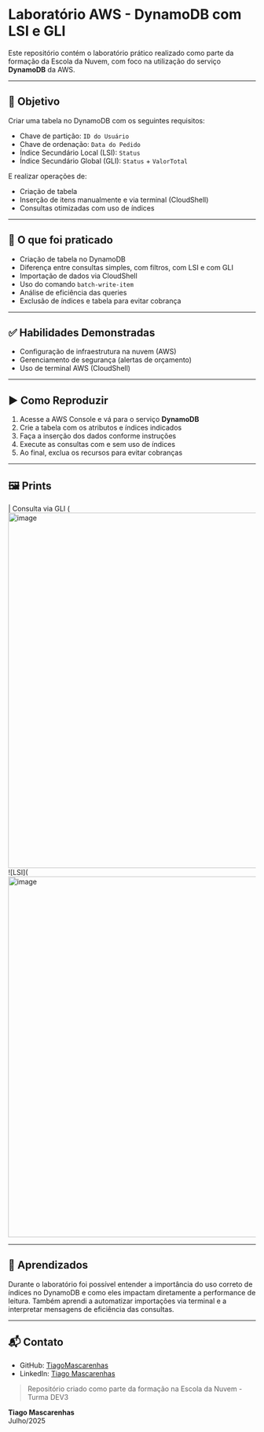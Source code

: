 # Laboratório AWS - DynamoDB com LSI e GLI

Este repositório contém o laboratório prático realizado como parte da formação da Escola da Nuvem, com foco na utilização do serviço **DynamoDB** da AWS.

---

## 📌 Objetivo

Criar uma tabela no DynamoDB com os seguintes requisitos:

- Chave de partição: `ID do Usuário`
- Chave de ordenação: `Data do Pedido`
- Índice Secundário Local (LSI): `Status`
- Índice Secundário Global (GLI): `Status` + `ValorTotal`

E realizar operações de:

- Criação de tabela
- Inserção de itens manualmente e via terminal (CloudShell)
- Consultas otimizadas com uso de índices

---

## 🧪 O que foi praticado

- Criação de tabela no DynamoDB
- Diferença entre consultas simples, com filtros, com LSI e com GLI
- Importação de dados via CloudShell
- Uso do comando `batch-write-item`
- Análise de eficiência das queries
- Exclusão de índices e tabela para evitar cobrança

---

## ✅ Habilidades Demonstradas

- Configuração de infraestrutura na nuvem (AWS)
- Gerenciamento de segurança (alertas de orçamento)
- Uso de terminal AWS (CloudShell)

---

## ▶️ Como Reproduzir

1. Acesse a AWS Console e vá para o serviço **DynamoDB**
2. Crie a tabela com os atributos e índices indicados
3. Faça a inserção dos dados conforme instruções
4. Execute as consultas com e sem uso de índices
5. Ao final, exclua os recursos para evitar cobranças

---

## 🖼️ Prints

| Consulta via GLI 
(<img width="1197" height="724" alt="image" src="https://github.com/user-attachments/assets/c99cdee1-b9a6-4007-8d1e-c41769e17f84" />
 ![LSI](<img width="1420" height="735" alt="image" src="https://github.com/user-attachments/assets/b01b9a26-bb16-464b-9611-5f3d7aad816e" />


---


## 🧠 Aprendizados

Durante o laboratório foi possível entender a importância do uso correto de índices no DynamoDB e como eles impactam diretamente a performance de leitura. Também aprendi a automatizar importações via terminal e a interpretar mensagens de eficiência das consultas.

---

## 📬 Contato

- GitHub: [TiagoMascarenhas](https://github.com/TiagoMascarenhas)
- LinkedIn: [Tiago Mascarenhas](https://www.linkedin.com/in/tiagomascarenhass)

> Repositório criado como parte da formação na Escola da Nuvem - Turma DEV3

**Tiago Mascarenhas**  
Julho/2025
